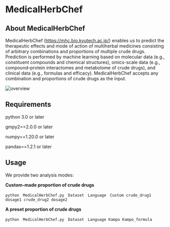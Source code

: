 # MedicalHerbChef


## About MedicalHerbChef
MedicalHerbChef (https://mhc.bio.kyutech.ac.jp/) enables us to predict the therapeutic effects and mode of action of multiherbal medicines consisting of arbitrary combinations and proportions of multiple crude drugs. Prediction is performed by machine learning based on molecular data (e.g., constituent compounds and chemical structures), omics-scale data (e.g., compound–protein interactomes and metabolome of crude drugs), and clinical data (e.g., formulas and efficacy). MedicalHerbChef accepts any combination and proportions of crude drugs as the input.

![overview](https://github.com/ShimadaYuuki/MedicalHerbChef/assets/100404818/4d6c0331-717b-453f-8d22-22dd638ea0db)


## Requirements

python 3.0 or later

gmpy2==2.0.0 or later

numpy==1.20.0 or later 

pandas==1.2.1 or later


## Usage

We provide two analysis modes:

**Custom-made proportion of crude drugs**

```
python　MedicalHerbChef.py　Dataset　Language　Custom crude_drug1 dosage1 crude_drug2 dosage2
```


**A preset proportion of crude drugs**


```
python　MedicalHerbChef.py　Dataset　Language Kampo Kampo_formula
```
